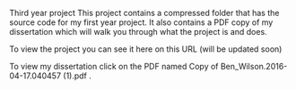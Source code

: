 Third year project
This project contains a compressed folder that has the source code for my first year project. It also contains a PDF copy of my dissertation which will walk you through what the project is and does.

To view the project you can see it here on this URL (will be updated soon)

To view my dissertation click on the PDF named Copy of Ben_Wilson.2016-04-17.040457 (1).pdf .

